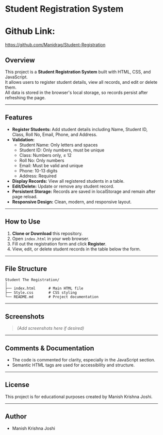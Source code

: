 # Student Registration System
# Github Link:
 https://github.com/Manidrag/Student-Registration
## Overview

This project is a **Student Registration System** built with HTML, CSS, and JavaScript.  
It allows users to register student details, view all records, and edit or delete them.  
All data is stored in the browser's local storage, so records persist after refreshing the page.

---

## Features

- **Register Students:** Add student details including Name, Student ID, Class, Roll No, Email, Phone, and Address.
- **Validation:**  
  - Student Name: Only letters and spaces  
  - Student ID: Only numbers, must be unique  
  - Class: Numbers only, ≤ 12  
  - Roll No: Only numbers  
  - Email: Must be valid and unique  
  - Phone: 10-13 digits  
  - Address: Required
- **Display Records:** View all registered students in a table.
- **Edit/Delete:** Update or remove any student record.
- **Persistent Storage:** Records are saved in localStorage and remain after page reload.
- **Responsive Design:** Clean, modern, and responsive layout.

---

## How to Use

1. **Clone or Download** this repository.
2. Open `index.html` in your web browser.
3. Fill out the registration form and click **Register**.
4. View, edit, or delete student records in the table below the form.

---

## File Structure

```
Student The Registration/
│
├── index.html      # Main HTML file
├── Style.css       # CSS styling
└── README.md       # Project documentation
```

---

## Screenshots

> *(Add screenshots here if desired)*

---

## Comments & Documentation

- The code is commented for clarity, especially in the JavaScript section.
- Semantic HTML tags are used for accessibility and structure.

---

## License

This project is for educational purposes created by Manish Krishna Joshi.

---

## Author

- Manish Krishna Joshi